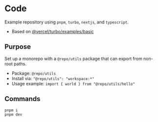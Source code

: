 # Code

Example repository using `pnpm`, `turbo`, `nextjs`, and `typescript`.

- Based on [@vercel/turbo/examples/basic](https://github.com/vercel/turbo/tree/1e77bab3cd15cfde51b46a3ba477fc2e886f79b0/examples/basic)

## Purpose

Set up a monorepo with a `@repo/utils` package that can export from non-root paths.

- Package: `@repo/utils`
- Install via: `"@repo/utils": "workspace:*"`
- Usage example: `import { world } from "@repo/utils/hello"`

## Commands

```bash
pnpm i
pnpm dev
```
